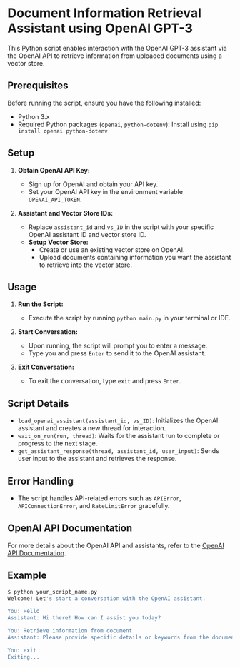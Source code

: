 # Document Information Retrieval Assistant using OpenAI GPT-3

This Python script enables interaction with the OpenAI GPT-3 assistant via the OpenAI API to retrieve information from uploaded documents using a vector store.

## Prerequisites

Before running the script, ensure you have the following installed:

- Python 3.x
- Required Python packages (`openai`, `python-dotenv`): Install using `pip install openai python-dotenv`

## Setup

1. **Obtain OpenAI API Key:**
   - Sign up for OpenAI and obtain your API key.
   - Set your OpenAI API key in the environment variable `OPENAI_API_TOKEN`.

2. **Assistant and Vector Store IDs:**
   - Replace `assistant_id` and `vs_ID` in the script with your specific OpenAI assistant ID and vector store ID.
   - **Setup Vector Store:**
     - Create or use an existing vector store on OpenAI.
     - Upload documents containing information you want the assistant to retrieve into the vector store.

## Usage

1. **Run the Script:**
   - Execute the script by running `python main.py` in your terminal or IDE.

2. **Start Conversation:**
   - Upon running, the script will prompt you to enter a message.
   - Type you and press `Enter` to send it to the OpenAI assistant.

3. **Exit Conversation:**
   - To exit the conversation, type `exit` and press `Enter`.

## Script Details

- `load_openai_assistant(assistant_id, vs_ID)`: Initializes the OpenAI assistant and creates a new thread for interaction.
- `wait_on_run(run, thread)`: Waits for the assistant run to complete or progress to the next stage.
- `get_assistant_response(thread, assistant_id, user_input)`: Sends user input to the assistant and retrieves the response.

## Error Handling

- The script handles API-related errors such as `APIError`, `APIConnectionError`, and `RateLimitError` gracefully.

## OpenAI API Documentation

For more details about the OpenAI API and assistants, refer to the [OpenAI API Documentation](https://platform.openai.com/docs/assistants/overview).

## Example

```bash
$ python your_script_name.py
Welcome! Let's start a conversation with the OpenAI assistant.

You: Hello
Assistant: Hi there! How can I assist you today?

You: Retrieve information from document
Assistant: Please provide specific details or keywords from the document you need information about.

You: exit
Exiting...
```

